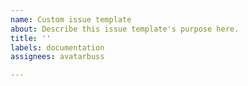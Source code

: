 ```yaml
---
name: Custom issue template
about: Describe this issue template's purpose here.
title: ''
labels: documentation
assignees: avatarbuss

---
```



